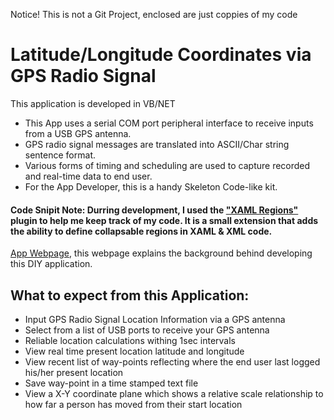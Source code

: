 Notice! This is not a Git Project, enclosed are just coppies of my code


# Latitude/Longitude Coordinates via GPS Radio Signal

This application is developed in VB/NET

* This App uses a serial COM port peripheral interface to receive inputs from a USB GPS antenna.
* GPS radio signal messages are translated into ASCII/Char string sentence format.
* Various forms of timing and scheduling  are used to capture recorded and real-time data to end user.
* For the App Developer, this is a handy Skeleton Code-like kit.

#### Code Snipit Note: Durring development, I used the ["XAML Regions"](https://visualstudiogallery.msdn.microsoft.com/3c534623-bb05-417f-afc0-c9e26bf0e177) plugin to help me keep track of my code. It is a small extension that adds the ability to define collapsable regions in XAML & XML code.

[App Webpage](http://mezcel.wixsite.com/backyardgps), this webpage explains the background behind developing this DIY application.

## What to expect from this Application:

* Input GPS Radio Signal Location Information via a GPS antenna
* Select from a list of USB ports to receive your GPS antenna
* Reliable location calculations withing 1sec intervals
* View real time present location latitude and longitude
* View recent list of way-points reflecting where the end user last logged his/her present location
* Save way-point in a time stamped text file
* View a X-Y coordinate plane which shows a relative scale relationship to how far a person has moved from their start location
